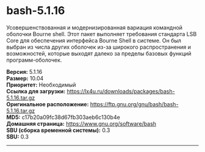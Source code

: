 # bash-5.1.16

Усовершенствованная и модернизированная вариация командной оболочки Bourne shell. Этот пакет выполняет требования стандарта LSB Core для обеспечения интерфейса Bourne Shell в системе. Он был выбран из числа других оболочек из-за широкого распространения и возможностей, которые выходят далеко за пределы базовых функций программ-оболочек.

**Версия:** 5.1.16
<br />
**Размер:** 10.04
<br />
**Приоритет:** Необходимый
<br />
**Ссылка для загрузки:** https://lx4u.ru/downloads/packages/bash-5.1.16.tar.gz
<br />
**Оригинальное расположение:** https://ftp.gnu.org/gnu/bash/bash-5.1.16.tar.gz
<br />
**MD5:** c17b20a09fc38d67fb303aeb6c130b4e
<br />
**Домашняя страница:** https://www.gnu.org/software/bash
        <br />
**SBU (сборка временной системы):** 0.3
<br />
**SBU:** 0.3

***
            